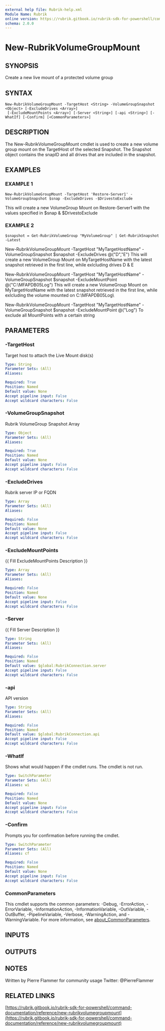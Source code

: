 ```yaml
---
external help file: Rubrik-help.xml
Module Name: Rubrik
online version: https://rubrik.gitbook.io/rubrik-sdk-for-powershell/command-documentation/reference/new-rubrikvolumegroupmount
schema: 2.0.0
---
```


# New-RubrikVolumeGroupMount

## SYNOPSIS
Create a new live mount of a protected volume group

## SYNTAX

```
New-RubrikVolumeGroupMount -TargetHost <String> -VolumeGroupSnapshot <Object> [-ExcludeDrives <Array>]
 [-ExcludeMountPoints <Array>] [-Server <String>] [-api <String>] [-WhatIf] [-Confirm] [<CommonParameters>]
```

## DESCRIPTION
The New-RubrikVolumeGroupMount cmdlet is used to create a new volume group mount on the TargetHost of the selected Snapshot.
The Snapshot object contains the snapID and all drives that are included in the snapshot.

## EXAMPLES

### EXAMPLE 1
```
New-RubrikVolumeGroupMount -TargetHost 'Restore-Server1' -VolumeGroupSnapshot $snap -ExcludeDrives -$DrivestoExclude
```

This will create a new VolumeGroup Mount on Restore-Server1 with the values specified in $snap & $DrivestoExclude

### EXAMPLE 2
```
$snapshot = Get-RubrikVolumeGroup "MyVolumeGroup" | Get-RubrikSnapshot -Latest
```

New-RubrikVolumeGroupMount -TargetHost "MyTargetHostName" -VolumeGroupSnapshot $snapshot -ExcludeDrives @("D","E")
This will create a new VolumeGroup Mount on MyTargetHostName with the latest snapshot retrieved in the first line, while exlcluding drives D & E

New-RubrikVolumeGroupMount -TargetHost "MyTargetHostName" -VolumeGroupSnapshot $snapshot -ExcludeMountPoint @("C:\MFAPDB05Log\")
This will create a new VolumeGroup Mount on MyTargetHostName with the latest snapshot retrieved in the first line, while exlcluding the volume mounted on C:\MFAPDB05Log\

New-RubrikVolumeGroupMount -TargetHost "MyTargetHostName" -VolumeGroupSnapshot $snapshot -ExcludeMountPoint @("Log")
To exclude all MountPoints with a certain string

## PARAMETERS

### -TargetHost
Target host to attach the Live Mount disk(s)

```yaml
Type: String
Parameter Sets: (All)
Aliases:

Required: True
Position: Named
Default value: None
Accept pipeline input: False
Accept wildcard characters: False
```

### -VolumeGroupSnapshot
Rubrik VolumeGroup Snapshot Array

```yaml
Type: Object
Parameter Sets: (All)
Aliases:

Required: True
Position: Named
Default value: None
Accept pipeline input: False
Accept wildcard characters: False
```

### -ExcludeDrives
Rubrik server IP or FQDN

```yaml
Type: Array
Parameter Sets: (All)
Aliases:

Required: False
Position: Named
Default value: None
Accept pipeline input: False
Accept wildcard characters: False
```

### -ExcludeMountPoints
{{ Fill ExcludeMountPoints Description }}

```yaml
Type: Array
Parameter Sets: (All)
Aliases:

Required: False
Position: Named
Default value: None
Accept pipeline input: False
Accept wildcard characters: False
```

### -Server
{{ Fill Server Description }}

```yaml
Type: String
Parameter Sets: (All)
Aliases:

Required: False
Position: Named
Default value: $global:RubrikConnection.server
Accept pipeline input: False
Accept wildcard characters: False
```

### -api
API version

```yaml
Type: String
Parameter Sets: (All)
Aliases:

Required: False
Position: Named
Default value: $global:RubrikConnection.api
Accept pipeline input: False
Accept wildcard characters: False
```

### -WhatIf
Shows what would happen if the cmdlet runs.
The cmdlet is not run.

```yaml
Type: SwitchParameter
Parameter Sets: (All)
Aliases: wi

Required: False
Position: Named
Default value: None
Accept pipeline input: False
Accept wildcard characters: False
```

### -Confirm
Prompts you for confirmation before running the cmdlet.

```yaml
Type: SwitchParameter
Parameter Sets: (All)
Aliases: cf

Required: False
Position: Named
Default value: None
Accept pipeline input: False
Accept wildcard characters: False
```

### CommonParameters
This cmdlet supports the common parameters: -Debug, -ErrorAction, -ErrorVariable, -InformationAction, -InformationVariable, -OutVariable, -OutBuffer, -PipelineVariable, -Verbose, -WarningAction, and -WarningVariable. For more information, see [about_CommonParameters](http://go.microsoft.com/fwlink/?LinkID=113216).

## INPUTS

## OUTPUTS

## NOTES
Written by Pierre Flammer for community usage
Twitter: @PierreFlammer

## RELATED LINKS

[https://rubrik.gitbook.io/rubrik-sdk-for-powershell/command-documentation/reference/new-rubrikvolumegroupmount](https://rubrik.gitbook.io/rubrik-sdk-for-powershell/command-documentation/reference/new-rubrikvolumegroupmount)

